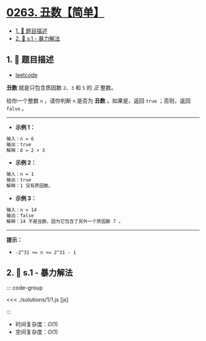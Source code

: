 # [0263. 丑数【简单】](https://github.com/tnotesjs/TNotes.leetcode/tree/main/notes/0263.%20%E4%B8%91%E6%95%B0%E3%80%90%E7%AE%80%E5%8D%95%E3%80%91)

<!-- region:toc -->

- [1. 📝 题目描述](#1--题目描述)
- [2. 🎯 s.1 - 暴力解法](#2--s1---暴力解法)

<!-- endregion:toc -->

## 1. 📝 题目描述

- [leetcode](https://leetcode.cn/problems/ugly-number/)

**丑数** 就是只包含质因数 `2`、`3` 和 `5` 的 _正_ 整数。

给你一个整数 `n` ，请你判断 `n` 是否为 **丑数** 。如果是，返回 `true` ；否则，返回 `false` 。

---

- **示例 1：**

```txt
输入：n = 6
输出：true
解释：6 = 2 × 3
```

- **示例 2：**

```txt
输入：n = 1
输出：true
解释：1 没有质因数。
```

- **示例 3：**

```txt
输入：n = 14
输出：false
解释：14 不是丑数，因为它包含了另外一个质因数 7 。
```

---

**提示：**

- `-2^31 <= n <= 2^31 - 1`

## 2. 🎯 s.1 - 暴力解法

::: code-group

<<< ./solutions/1/1.js [js]

:::

- 时间复杂度：$O(1)$
- 空间复杂度：$O(1)$
